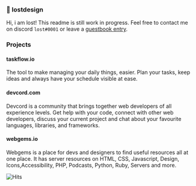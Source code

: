 ### 👋 lostdesign
Hi, i am lost! This readme is still work in progress. Feel free to contact me on discord `lost#0001` or leave a [guestbook entry](https://gist.github.com/lostdesign/a6fe35045abe695d31dbacac1762984a).
 
### Projects
#### taskflow.io
The tool to make managing your daily things, easier. Plan your tasks, keep ideas and always have your schedule visible at ease.

#### devcord.com
Devcord is a community that brings together web developers of all experience levels. Get help with your code, connect with other web developers, discuss your current project and chat about your favourite languages, libraries, and frameworks.

#### webgems.io
Webgems is a place for devs and designers to find useful resources all at one place. It has server resources on HTML, CSS, Javascript, Design, Icons,Accessibility, PHP, Podcasts, Python, Ruby, Servers and more.

![Hits](https://hitcounter.pythonanywhere.com/count/tag.svg?url=https%3A%2F%2Fgithub.com%2Flostdesign)




